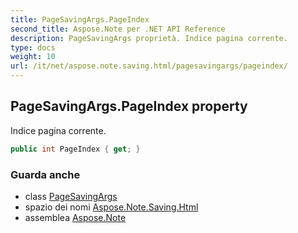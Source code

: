 ```yaml
---
title: PageSavingArgs.PageIndex
second_title: Aspose.Note per .NET API Reference
description: PageSavingArgs proprietà. Indice pagina corrente.
type: docs
weight: 10
url: /it/net/aspose.note.saving.html/pagesavingargs/pageindex/
---
```

## PageSavingArgs.PageIndex property

Indice pagina corrente.

```csharp
public int PageIndex { get; }
```

### Guarda anche

* class [PageSavingArgs](../)
* spazio dei nomi [Aspose.Note.Saving.Html](../../pagesavingargs/)
* assemblea [Aspose.Note](../../../)



